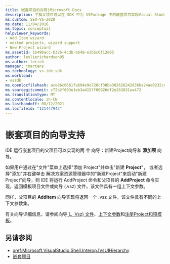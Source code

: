 ```yaml
---
title: 嵌套项目的向导|Microsoft Docs
description: 了解父项目可以在 SDK 中为 VSPackage 中的嵌套项目实现Visual Studio向导。
ms.custom: SEO-VS-2020
ms.date: 11/04/2016
ms.topic: conceptual
helpviewer_keywords:
- Add Item wizard
- nested projects, wizard support
- New Project wizard
ms.assetid: 1b496acc-b326-4cdb-bb48-e3b5c6f12e05
author: leslierichardson95
ms.author: lerich
manager: jmartens
ms.technology: vs-ide-sdk
ms.workload:
- vssdk
ms.openlocfilehash: ace86c0661fa694e9e728cf38ba302626242836ba24ae0232cc8bd0cb3b281a4
ms.sourcegitcommit: c72b2f603e1eb3a4157f00926df2e263831ea472
ms.translationtype: MT
ms.contentlocale: zh-CN
ms.lasthandoff: 08/12/2021
ms.locfileid: "121447943"
---
```

# <a name="wizard-support-for-nested-projects"></a>嵌套项目的向导支持
IDE 运行嵌套项目的父项目可以实现的两 **个** 向导：新建Project向导和 **添加项** 向导。

 如果用户通过在"文件"菜单上选择"添加 Project"并单击"新建 **Project"，** 或者选择"添加"并右键单击 解决方案资源管理器中的"新建Project"来启动"新建 Project"向导，则 IDE 将运行 AddProject 命令和父项目的 **AddProject** 命令实现，返回模板项目文件或向导 (.vsz) 文件，该文件具有一组上下文参数。 

 同样，父项目的 **AddItem** 向导实现将返回一个 .vsz 文件，该文件具有不同的上下文参数集。

 有关向导详细信息，请参阅向导[ (。Vsz) 文件](../../extensibility/internals/wizard-dot-vsz-file.md)、[上下文参数](../../extensibility/internals/context-parameters.md)和[注册Project和项模板](../../extensibility/internals/registering-project-and-item-templates.md)。

## <a name="see-also"></a>另请参阅
- <xref:Microsoft.VisualStudio.Shell.Interop.IVsUIHierarchy>
- [嵌套项目](../../extensibility/internals/nesting-projects.md)

